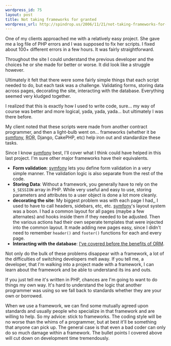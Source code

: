 ```yaml
--- 
wordpress_id: 75
layout: post
title: Not taking frameworks for granted
wordpress_url: http://spindrop.us/2006/11/21/not-taking-frameworks-for-granted/
---
```

One of my clients approached me with a relatively easy project.  She gave me a log file of PHP errors and I was supposed to fix her scripts.  I fixed about 100+ different errors in a few hours.  It was fairly straightforward.

Throughout the site I could understand the previous developer and the choices he or she made for better or worse.  It did look like a struggle however.

<!--more-->

Ultimately it felt that there were some fairly simple things that each script needed to do, but each task was a challenge.  Validating forms, storing data across pages, decorating the site, interacting with the database.  Everything seemed very kludged together.

I realized that this is exactly how I used to write code, sure... my way of course was better and more logical, yada, yada, yada... but ultimately I was there before.

My client noted that these scripts were made from another contract programmer, and then a light-bulb went on... frameworks (whether it be [symfony][], <acronym title="Ruby On Rails">ROR</acronym>, Django, CakePHP, etc) help iron out and standardize these tasks.

Since I know [symfony][] best, I'll cover what I think could have helped in this last project.  I'm sure other major frameworks have their equivalents.

* **Form validation**: [symfony][] lets you define form validation in a very simple manner.  The validation logic is also separate from the rest of the code.
* **Storing Data**: Without a framework, you generally have to rely on the `$_SESSION` array in PHP.  While very useful and easy to use, storing parameters and attributes to a user object is done a lot more cleanly. 
* **decorating the site**: My biggest problem was with each page I had,, I used to have to call headers, sidebars, etc, etc.  [symfony][]'s layout system was a boon.  I had a common layout for all pages (maybe a few alternates) and hooks inside them if they needed to be adjusted.  Then the various actions had their own seperate templates that were injected into the common layout.  It made adding new pages easy, since I didn't need to remember `header()` and `footer()` functions for each and every page.
* **Interacting with the database**: [I've covered before the benefits of ORM][s].

Not only do the bulk of these problems disappear with a framework, a lot of the difficulties of switching developers melt away.  If you tell me, a developer, that I'm walking into a project made with a framework, I can learn about the framework and be able to understand its ins and outs.  

If you just tell me it's written in PHP, chances are I'm going to want to do things my own way.  It's hard to understand the logic that another programmer was using so we fall back to standards whether they are your own or borrowed.

When we use a framework, we can find some mutually agreed upon standards and usually people who specialize in that framework and are willing to help.  So my advice: stick to frameworks.  The coding style will be no worse than the whims of a programmer, but at best it'll be something that anyone can pick up.  The general case is that even a bad coder can only do so much damage within a framework.  The bullet points I covered above will cut down on development time tremendously.


[symfony]: http://symfony-project.com/
[s]: http://spindrop.us/2006/08/07/how-object-relational-mapping-saves-time-and-makes-your-code-sexy/
